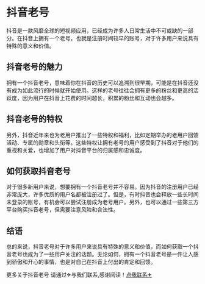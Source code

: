 # 抖音老号

抖音是一款风靡全球的短视频应用，已经成为许多人日常生活中不可或缺的一部分。在抖音上拥有一个老号，也就是注册时间较早的账号，对于许多用户来说具有特殊的意义和价值。

## 抖音老号的魅力

拥有一个抖音老号，意味着你在抖音的历史可以追溯到很早期，可能是在抖音还没有成为如此流行的时候就开始使用。这样的老号往往会拥有更多的粉丝和更高的活跃度，因为用户在抖音上花费的时间越长，积累的粉丝和互动也会越多。

## 抖音老号的特权

另外，抖音近年来也为老用户推出了一些特权和福利，比如定期举办的老用户回馈活动、专属的勋章和头衔等。这些特权让拥有老号的用户感受到了抖音对于他们的重视和关爱，也增加了用户对抖音平台的归属感和忠诚度。

## 如何获取抖音老号

对于很多新用户来说，想要拥有一个抖音老号并不容易。因为抖音的注册用户已经非常庞大，许多优质的用户名都被注册过了。但是，有时抖音也会释放一些长时间未登录的账号，有机会可以尝试注册成为老号用户。另外，也可以通过一些第三方平台购买抖音老号，但需要注意风险和合法性。

## 结语

总的来说，抖音老号对于许多用户来说具有特殊的意义和价值，而如何获取一个抖音老号也成为了一些用户关注的话题。无论如何，拥有一个抖音老号是一件让人感到骄傲和开心的事情，也是对自己在抖音上付出的肯定和回馈。

更多关于抖音老号 请通过✈与我们联系,感谢阅读！[点我联系✈](https://www.G208.com)
